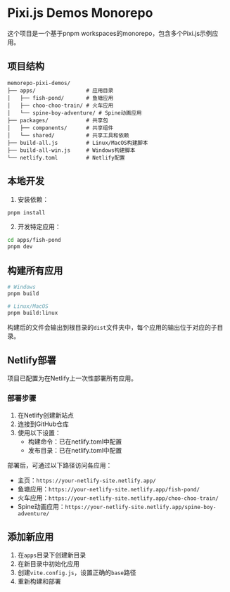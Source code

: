 # Pixi.js Demos Monorepo

这个项目是一个基于pnpm workspaces的monorepo，包含多个Pixi.js示例应用。

## 项目结构

```
memorepo-pixi-demos/
├── apps/                # 应用目录
│   ├── fish-pond/       # 鱼塘应用
│   ├── choo-choo-train/ # 火车应用
│   └── spine-boy-adventure/ # Spine动画应用
├── packages/            # 共享包
│   ├── components/      # 共享组件
│   └── shared/          # 共享工具和依赖
├── build-all.js         # Linux/MacOS构建脚本
├── build-all-win.js     # Windows构建脚本
└── netlify.toml         # Netlify配置
```

## 本地开发

1. 安装依赖：
```bash
pnpm install
```

2. 开发特定应用：
```bash
cd apps/fish-pond
pnpm dev
```

## 构建所有应用

```bash
# Windows
pnpm build

# Linux/MacOS
pnpm build:linux
```

构建后的文件会输出到根目录的`dist`文件夹中，每个应用的输出位于对应的子目录。

## Netlify部署

项目已配置为在Netlify上一次性部署所有应用。

### 部署步骤

1. 在Netlify创建新站点
2. 连接到GitHub仓库
3. 使用以下设置：
   - 构建命令：已在netlify.toml中配置
   - 发布目录：已在netlify.toml中配置

部署后，可通过以下路径访问各应用：

- 主页：`https://your-netlify-site.netlify.app/`
- 鱼塘应用：`https://your-netlify-site.netlify.app/fish-pond/`
- 火车应用：`https://your-netlify-site.netlify.app/choo-choo-train/`
- Spine动画应用：`https://your-netlify-site.netlify.app/spine-boy-adventure/`

## 添加新应用

1. 在`apps`目录下创建新目录
2. 在新目录中初始化应用
3. 创建`vite.config.js`，设置正确的`base`路径
4. 重新构建和部署 
